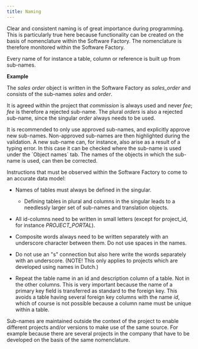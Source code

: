 ```yaml
---
title: Naming
---
```


Clear and consistent naming is of great importance during programming. This is particularly true here because functionality can be created on the basis of nomenclature within the Software Factory. The nomenclature is therefore monitored within the Software Factory.

Every name of for instance a table, column or reference is built up from sub-names.

**Example**

The *sales order* object is written in the Software Factory as *sales\_order* and consists of the sub-names *sales* and *order*.

It is agreed within the project that *commission* is always used and never *fee*; *fee* is therefore a rejected sub-name. The plural *orders* is also a rejected sub-name, since the singular *order* always needs to be used.

It is recommended to only use approved sub-names, and explicitly approve new sub-names. Non-approved sub-names are then highlighted during the validation. A new sub-name can, for instance, also arise as a result of a typing error. In this case it can be checked where the sub-name is used under the ´Object names´ tab. The names of the objects in which the sub-name is used, can then be corrected.

Instructions that must be observed within the Software Factory to come to an accurate data model:

- Names of tables must always be defined in the singular.
  - Defining tables in plural and columns in the singular leads to a needlessly larger set of sub-names and translation objects.

- All id-columns need to be written in small letters (except for project\_id, for instance *PROJECT\_PORTAL*).

- Composite words always need to be written separately with an underscore character between them. Do not use spaces in the names.

- Do not use an "s" connection but also here write the words separately with an underscore. (NOTE\! This only applies to projects which are developed using names in Dutch.)

- Repeat the table name in an id and description column of a table. Not in the other columns. This is very important because the name of a primary key field is transferred as standard to the foreign key. This avoids a table having several foreign key columns with the name *id*, which of course is not possible because a column name must be unique within a table.

Sub-names are maintained outside the context of the project to enable different projects and/or versions to make use of the same source. For example because there are several projects in the company that have to be developed on the basis of the same nomenclature.